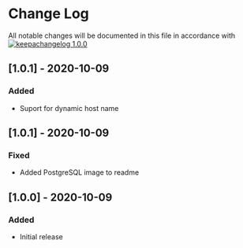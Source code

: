 # Change Log

All notable changes will be documented in this file in accordance with
[![keepachangelog 1.0.0](https://img.shields.io/badge/keepachangelog-1.0.0-brightgreen.svg)](http://keepachangelog.com/en/1.0.0/)

## \[1.0.1] - 2020-10-09

### Added

- Suport for dynamic host name

## \[1.0.1] - 2020-10-09

### Fixed

- Added PostgreSQL image to readme

## \[1.0.0] - 2020-10-09

### Added

- Initial release

